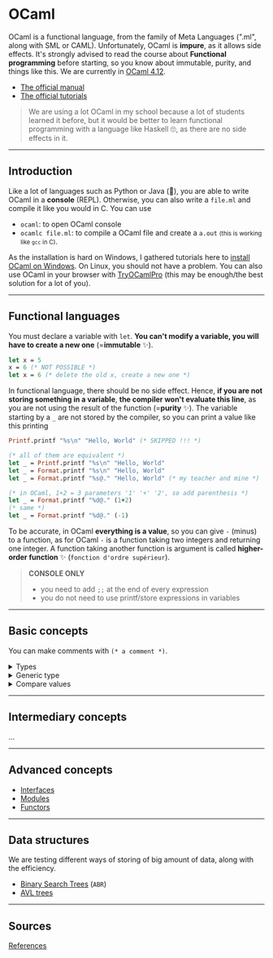 # OCaml

OCaml is a functional language, from the family of Meta Languages (".ml", along with SML or CAML). Unfortunately, OCaml is **impure**, as it allows side effects. It's strongly advised to read the course about **Functional programming** before starting, so you know about immutable, purity, and things like this. We are currently in [OCaml 4.12](https://github.com/ocaml/ocaml).

* [The official manual](https://ocaml.org/manual/index.html)
* [The official tutorials](https://ocaml.org/learn/tutorials/)

> We are using a lot OCaml in my school because a lot of students learned it before, but it would be better to learn functional programming with a language like Haskell 🙄, as there are no side effects in it.

<hr class="sr">

## Introduction

Like a lot of languages such as Python or Java (👀), you are able to write OCaml in a **console** (REPL). Otherwise, you can also write a `file.ml` and compile it like you would in C. You can use

* `ocaml`: to open OCaml console
* `ocamlc file.ml`: to compile a OCaml file and create a `a.out` <small>(this is working like `gcc` in C)</small>.

As the installation is hard on Windows, I gathered tutorials here to [install OCaml on Windows](intro/install-win.md). On Linux, you should not have a problem. You can also use OCaml in your browser with [TryOCamlPro](https://try.ocamlpro.com/) (this may be enough/the best solution for a lot of you).

<hr class="sr">

## Functional languages

You must declare a variable with `let`. **You can't modify a variable, you will have to create a new one** (=**immutable** ✨).

```ocaml
let x = 5
x = 6 (* NOT POSSIBLE *)
let x = 6 (* delete the old x, create a new one *)
```

In functional language, there should be no side effect. Hence, **if you are not storing something in a variable**, **the compiler won't evaluate this line**, as you are not using the result of the function (=**purity** ✨). The variable starting by a `_` are not stored by the compiler, so you can print a value like this
printing

```ocaml
Printf.printf "%s\n" "Hello, World" (* SKIPPED !!! *)

(* all of them are equivalent *)
let _ = Printf.printf "%s\n" "Hello, World"
let _ = Format.printf "%s\n" "Hello, World"
let _ = Format.printf "%s@." "Hello, World" (* my teacher and mine *)

(* in OCaml, 1+2 = 3 parameters '1' '+' '2', so add parenthesis *)
let _ = Format.printf "%d@." (1+2)
(* same *)
let _ = Format.printf "%d@." (-1)
```

To be accurate, in OCaml **everything is a value**, so you can give `-` (minus) to a function, as for OCaml `-` is a function taking two integers and returning one integer. A function taking another function is argument is called **higher-order function** ✨ (`fonction d'ordre supérieur`).

> **CONSOLE ONLY**
> * you need to add `;;` at the end of every expression
> * you do not need to use printf/store expressions in variables

<hr class="sl">

## Basic concepts

You can make comments with `(* a comment *)`.

<details class="details-e">
<summary>Types</summary>

Types are inferred, but you may add `: type` after a variable name (ex: `let x : float = 5.0`)

| int | float | bool | char | string | unit | list |
|-----|-----|-----|-----|-----|-----|-----|
| `5`, `0x29a` | `5.0` | `true` | `'5'` | `"5"` | `()` | `[]` |
| `+` `-` `*` `/` | `+.` `-.` `*.` `/.` | `not` `&&` <code>\|\|</code> | | `^` (concat) | | `@` `::` |
| `5 + 0` | `5.0 /. 1.0` | `not true` | | `"ab" ^ "c"` | | `5::[]` |

* **Note**: You can convert a variable with functions such as `string_of_int` (int -> string).
* **Note**: unit should not be used, this is a sort of `void`. You may use it when a function is not returning something, or not taking something in argument
* **Note**: [Functions on string](https://ocaml.org/api/String.html) (String.equal, String.length, ex: `String.length "5"`)
* **Note**: As in functional programming, types are inferred, you should never make an explicit declaration of the type of something.
</details>

<details class="details-e">
<summary>Generic type</summary>

Most of the time, you should make generic code. Types are inferred, but sometimes whatever the type of something, your code will work. OCaml infer this type as `'name` such as `'a`, `'b`.

```ocaml
(* the type of a and b does not matters
 type of a = 'a
 type of b = 'b
 return type? 'a
 *)
let a_function a b = a
```

You could see that as `f(a,b) = a` working whatever a or b given (int, string, ...).
</details>

<details class="details-e">
<summary>Compare values</summary>

* `=` (same content) or `<>` (different content)
* `==` (same address) or `!=` (different address)
* Use `not` to inverse a boolean in OCaml (**AND NOT `!bool`**)
* `>=, >, <=, <`
* you got a function `Stdlib.compare a b` (-1, 0, 1)
</details>

<hr class="sr">

## Intermediary concepts

...

<hr class="sl">

## Advanced concepts

* [Interfaces](advanced/interfaces.md)
* [Modules](advanced/modules.md)
* [Functors](advanced/functors.md)

<hr class="sl">

## Data structures

We are testing different ways of storing of big amount of data, along with the efficiency.

* [Binary Search Trees](data/bst.md) (`ABR`)
* [AVL trees](data/avl.md)

<hr class="sr">

## Sources

[References](ref.md)